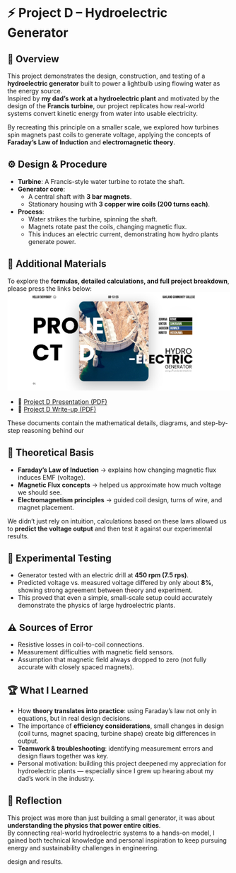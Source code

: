 # ⚡ Project D – Hydroelectric Generator  

## 📌 Overview  
This project demonstrates the design, construction, and testing of a **hydroelectric generator** built to power a lightbulb using flowing water as the energy source.  
Inspired by **my dad’s work at a hydroelectric plant** and motivated by the design of the **Francis turbine**, our project replicates how real-world systems convert kinetic energy from water into usable electricity.  

By recreating this principle on a smaller scale, we explored how turbines spin magnets past coils to generate voltage, applying the concepts of **Faraday’s Law of Induction** and **electromagnetic theory**.  

## ⚙️ Design & Procedure  
- **Turbine**: A Francis-style water turbine to rotate the shaft.  
- **Generator core**:  
  - A central shaft with **3 bar magnets**.  
  - Stationary housing with **3 copper wire coils (200 turns each)**.  
- **Process**:  
  - Water strikes the turbine, spinning the shaft.  
  - Magnets rotate past the coils, changing magnetic flux.  
  - This induces an electric current, demonstrating how hydro plants generate power.  

## 📂 Additional Materials  
To explore the **formulas, detailed calculations, and full project breakdown**, please  press the links below: 
![Presentation](./assets/1.png)
- 🎥 [Project D Presentation (PDF)](./Project%20D%20%20presentation.pdf) 
- 📄 [Project D Write-up (PDF)](./Project%20D%20write%20up.pdf)  
 

These documents contain the mathematical details, diagrams, and step-by-step reasoning behind our 

## 📐 Theoretical Basis  
- **Faraday’s Law of Induction** → explains how changing magnetic flux induces EMF (voltage).  
- **Magnetic Flux concepts** → helped us approximate how much voltage we should see.  
- **Electromagnetism principles** → guided coil design, turns of wire, and magnet placement.  

We didn’t just rely on intuition, calculations based on these laws allowed us to **predict the voltage output** and then test it against our experimental results.  


## 🔬 Experimental Testing  
- Generator tested with an electric drill at **450 rpm (7.5 rps)**.  
- Predicted voltage vs. measured voltage differed by only about **8%**, showing strong agreement between theory and experiment.  
- This proved that even a simple, small-scale setup could accurately demonstrate the physics of large hydroelectric plants.  


## ⚠️ Sources of Error  
- Resistive losses in coil-to-coil connections.  
- Measurement difficulties with magnetic field sensors.  
- Assumption that magnetic field always dropped to zero (not fully accurate with closely spaced magnets).  


## 🏆 What I Learned  
- How **theory translates into practice**: using Faraday’s law not only in equations, but in real design decisions.  
- The importance of **efficiency considerations**, small changes in design (coil turns, magnet spacing, turbine shape) create big differences in output.  
- **Teamwork & troubleshooting**: identifying measurement errors and design flaws together was key.  
- Personal motivation: building this project deepened my appreciation for hydroelectric plants — especially since I grew up hearing about my dad’s work in the industry.  


## 🚀 Reflection  
This project was more than just building a small generator, it was about **understanding the physics that power entire cities**.  
By connecting real-world hydroelectric systems to a hands-on model, I gained both technical knowledge and personal inspiration to keep pursuing energy and sustainability challenges in engineering.  


design and results.  

